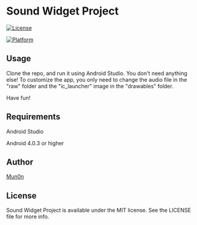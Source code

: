# Sound Widget Project


[![License](http://img.shields.io/badge/license-MIT-373737.svg?style=flat)](http://opensource.org/licenses/MIT)

[![Platform](http://img.shields.io/badge/platform-android-989898.svg?style=flat)](http://developer.android.com)


## Usage


Clone the repo, and run it using Android Studio. You don't need anything else!
To customize the app, you only need to change the audio file in the "raw" folder
and the "ic_launcher" image in the "drawables" folder.

Have fun!


## Requirements


Android Studio

Android 4.0.3 or higher


## Author


[Mun0n](http://github.com/Mun0n)


## License


Sound Widget Project is available under the MIT license. See the LICENSE file for more info.

